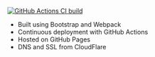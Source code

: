 [![GitHub Actions CI build](https://github.com/vaicys/www.vaicys.com/actions/workflows/deploy.yml/badge.svg)](https://github.com/vaicys/www.vaicys.com/actions/workflows/deploy.yml)

* Built using Bootstrap and Webpack
* Continuous deployment with GitHub Actions  
* Hosted on GitHub Pages
* DNS and SSL from CloudFlare
